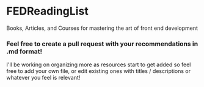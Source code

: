 # FEDReadingList
Books, Articles, and Courses for mastering the art of front end development

### Feel free to create a pull request with your recommendations in .md format!
I'll be working on organizing more as resources start to get added so feel free to add your own file, or edit existing ones with titles / descriptions or whatever you feel is relevant!
